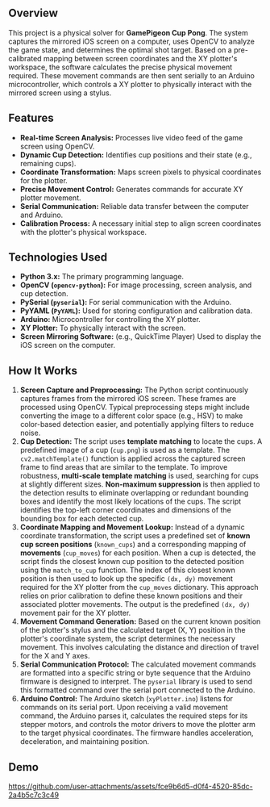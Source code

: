 ## Overview

This project is a physical solver for **GamePigeon Cup Pong**. The system captures the mirrored iOS screen on a computer, uses OpenCV to analyze the game state, and determines the optimal shot target. Based on a pre-calibrated mapping between screen coordinates and the XY plotter's workspace, the software calculates the precise physical movement required. These movement commands are then sent serially to an Arduino microcontroller, which controls a XY plotter to physically interact with the mirrored screen using a stylus.

## Features

* **Real-time Screen Analysis:** Processes live video feed of the game screen using OpenCV.
* **Dynamic Cup Detection:** Identifies cup positions and their state (e.g., remaining cups).
* **Coordinate Transformation:** Maps screen pixels to physical coordinates for the plotter.
* **Precise Movement Control:** Generates commands for accurate XY plotter movement.
* **Serial Communication:** Reliable data transfer between the computer and Arduino.
* **Calibration Process:** A necessary initial step to align screen coordinates with the plotter's physical workspace.

## Technologies Used

* **Python 3.x:** The primary programming language.
* **OpenCV (`opencv-python`):** For image processing, screen analysis, and cup detection.
* **PySerial (`pyserial`):** For serial communication with the Arduino.
* **PyYAML (`PyYAML`):** Used for storing configuration and calibration data.
* **Arduino:** Microcontroller for controlling the XY plotter.
* **XY Plotter:** To physically interact with the screen.
* **Screen Mirroring Software:** (e.g., QuickTime Player) Used to display the iOS screen on the computer.

## How It Works

1. **Screen Capture and Preprocessing:** The Python script continuously captures frames from the mirrored iOS screen. These frames are processed using OpenCV. Typical preprocessing steps might include converting the image to a different color space (e.g., HSV) to make color-based detection easier, and potentially applying filters to reduce noise.
2. **Cup Detection:** The script uses **template matching** to locate the cups. A predefined image of a cup (`cup.png`) is used as a template. The `cv2.matchTemplate()` function is applied across the captured screen frame to find areas that are similar to the template. To improve robustness, **multi-scale template matching** is used, searching for cups at slightly different sizes. **Non-maximum suppression** is then applied to the detection results to eliminate overlapping or redundant bounding boxes and identify the most likely locations of the cups. The script identifies the top-left corner coordinates and dimensions of the bounding box for each detected cup.
3. **Coordinate Mapping and Movement Lookup:** Instead of a dynamic coordinate transformation, the script uses a predefined set of **known cup screen positions** (`known_cups`) and a corresponding mapping of **movements** (`cup_moves`) for each position. When a cup is detected, the script finds the closest known cup position to the detected position using the `match_to_cup` function. The index of this closest known position is then used to look up the specific `(dx, dy)` movement required for the XY plotter from the `cup_moves` dictionary. This approach relies on prior calibration to define these known positions and their associated plotter movements. The output is the predefined `(dx, dy)` movement pair for the XY plotter.
4. **Movement Command Generation:** Based on the current known position of the plotter's stylus and the calculated target (X, Y) position in the plotter's coordinate system, the script determines the necessary movement. This involves calculating the distance and direction of travel for the X and Y axes.
5. **Serial Communication Protocol:** The calculated movement commands are formatted into a specific string or byte sequence that the Arduino firmware is designed to interpret. The `pyserial` library is used to send this formatted command over the serial port connected to the Arduino.
6. **Arduino Control:** The Arduino sketch (`xyPlotter.ino`) listens for commands on its serial port. Upon receiving a valid movement command, the Arduino parses it, calculates the required steps for its stepper motors, and controls the motor drivers to move the plotter arm to the target physical coordinates. The firmware handles acceleration, deceleration, and maintaining position.

## Demo

https://github.com/user-attachments/assets/fce9b6d5-d0f4-4520-85dc-2a4b5c7c3c49



